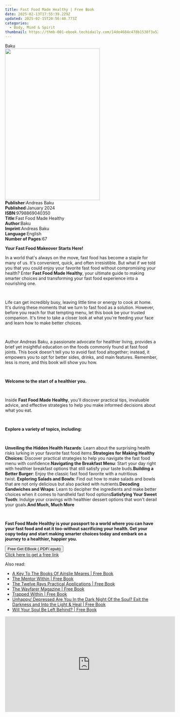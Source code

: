 ```yaml
---
title: Fast Food Made Healthy | Free Book
date: 2025-02-13T17:55:39.229Z
updated: 2025-02-15T20:56:40.773Z
categories:
  - Body, Mind & Spirit
thumbnail: https://thmb-001-ebook.techidaily.com/14de4684c478b1538f3a523f05190cb53dc1010aafc7ea644c38ac47b1244780.jpg
---
```

<main id="book-container">
  <div class="flex flex-col">
    <div class="book-brief flex-1 py-6 px-4 sm:p-6 md:py-10 md:px-8">
      <!-- brief-->
      <div class="book-brief-main">Baku</div>
    </div>
    <div
      class="book-meta-info flex-1 grid gap-4 col-start-1 col-end-3 row-start-1 sm:mb-6 sm:grid-cols-4 lg:gap-6 lg:col-start-2 lg:row-end-6 lg:row-span-6 lg:mb-0"
    >
      <div
        class="book-meta-info-left place-content-center mt-4 p-4 text-sm leading-6 col-start-2 col-span-2 dark:text-slate-400"
      >
        <img
          class="w-full h-500 object-cover rounded-lg sm:h-255 sm:col-span-2 lg:col-span-full"
          src="https://img-001-ebook.techidaily.com/2f63419b5215c27659906af238e16b689b4d40efbe0e4979bd892bbc684bd8eb.jpg"
          alt=""
          width="312"
          height="500"
        />
      </div>
      <div
        class="book-meta-info-right mt-2 col-start-1 row-start-2 col-span-3 self-center"
      >
        <!-- meta data  -->
        <div class="flex flex-col px-4 md:px-8">
          <div class="flex-1">
            <strong>Publisher</strong>:<span class="px-2">Andreas Baku</span>
          </div>
          <div class="flex-1">
            <strong>Published</strong>:<span class="px-2">January 2024</span>
          </div>
          <div class="flex-1">
            <strong>ISBN</strong>:<span class="px-2">9798869040350</span>
          </div>
          <div class="flex-1">
            <strong>Title</strong>:<span class="px-2"
              >Fast Food Made Healthy</span
            >
          </div>
          <div class="flex-1">
            <strong>Author</strong>:<span class="px-2">Baku</span>
          </div>
          <div class="flex-1">
            <strong>Imprint</strong>:<span class="px-2">Andreas Baku</span>
          </div>
          <div class="flex-1">
            <strong>Language</strong>:<span class="px-2">English</span>
          </div>
          <div class="flex-1">
            <strong>Number of Pages</strong>:<span class="px-2">67</span>
          </div>
        </div>
      </div>
    </div>
    <div class="book-description flex-1 py-6 px-4 sm:p-6 md:py-10 md:px-8">
      <div class="book-description-main">
        <div accordion-content="" id="description">
          <p><strong>Your Fast Food Makeover Starts Here!</strong></p>
          <p>
            In a world that's always on the move, fast food has become a staple
            for many of us. It's convenient, quick, and often irresistible. But
            what if we told you that you could enjoy your favorite fast food
            without compromising your health? Enter
            <strong>Fast Food Made Healthy</strong>, your ultimate guide to
            making smarter choices and transforming your fast food experience
            into a nourishing one.
          </p>
          <p><br /></p>
          <p>
            Life can get incredibly busy, leaving little time or energy to cook
            at home. It's during these moments that we turn to fast food as a
            solution. However, before you reach for that tempting menu, let this
            book be your trusted companion. It's time to take a closer look at
            what you're feeding your face and learn how to make better choices.
          </p>
          <p><br /></p>
          <p>
            Author Andreas Baku, a passionate advocate for healthier living,
            provides a brief yet insightful education on the foods commonly
            found at fast food joints. This book doesn't tell you to avoid fast
            food altogether; instead, it empowers you to opt for better sides,
            drinks, and main features. Remember, less is more, and this book
            will show you how.
          </p>
          <p><br /></p>
          <p><strong>Welcome to the start of a healthier you.&nbsp;</strong></p>
          <p><br /></p>
          <p>
            Inside <strong>Fast Food Made Healthy</strong>, you'll discover
            practical tips, invaluable advice, and effective strategies to help
            you make informed decisions about what you eat.
          </p>
          <p><br /></p>
          <p><strong>Explore a variety of topics, including:</strong></p>
          <p><br /></p>
          <strong>Unveiling the Hidden Health Hazards</strong>: Learn about the
          surprising health risks lurking in your favorite fast food
          items.<strong>Strategies for Making Healthy Choices:</strong> Discover
          practical strategies to help you navigate the fast food menu with
          confidence.<strong>Navigating the Breakfast Menu</strong>: Start your
          day right with healthier breakfast options that still satisfy your
          taste buds.<strong>Building a Better Burger</strong>: Enjoy the
          classic fast food favorite with a nutritious twist.&nbsp;<strong
            >Exploring Salads and Bowls</strong
          >: Find out how to make salads and bowls that are not only delicious
          but also packed with nutrients.<strong
            >Decoding Sandwiches and Wraps</strong
          >: Learn to decipher the ingredients and make better choices when it
          comes to handheld fast food options<strong
            >Satisfying Your Sweet Tooth</strong
          >: Indulge your cravings with healthier dessert options that won't
          derail your goals.<strong>And Much, Much More</strong>
          <p><br /></p>
          <p>
            <strong
              >Fast Food Made Healthy is your passport to a world where you can
              have your fast food and eat it too-without sacrificing your
              health. Get your copy today and start making smarter choices today
              and embark on a journey to a healthier, happier you.</strong
            >
          </p>
        </div>
        <div class="accordion-fader"></div>
      </div>
    </div>
    <div class="book-excerpts flex-1 py-6 px-4 sm:p-6 md:py-10 md:px-8"></div>
    <div
      class="book-about-author flex-1 py-6 px-4 sm:p-6 md:py-10 md:px-8"
    ></div>
    <div class="book-free-get flex-1 py-6 px-4 sm:p-6 md:py-10 md:px-8">
      <button
        id="btn-free-get"
        class="bg-blue-500 hover:bg-blue-700 text-white font-bold py-2 px-4 rounded"
      >
        Free Get EBook (.PDF/.epub)
      </button>
      <div id="countdown-display" class="px-2 text-lg mt-2"></div>
      <a
        id="free-link"
        class="hidden bg-blue-500 hover:bg-blue-700 text-white font-bold py-2 px-4 rounded"
        href="https://www.ebooks.com/en-us/book/211234948/fast-food-made-healthy/baku/"
        target="_blank"
        >Click here to get a free link</a
      >
    </div>
    <script>
      let countdownTime = 0;
      let countdownInterval = null;
      document
        .getElementById('btn-free-get')
        .addEventListener('click', startCountdown);
      function startCountdown() {
        countdownTime = new Date().getTime() + 60000 * 3;
        countdownInterval = setInterval(updateCountdown, 1000);
        document.getElementById('btn-free-get').disabled = true;
        document
          .getElementById('btn-free-get')
          .classList.add('bg-gray-500', 'cursor-not-allowed');
      }
      function updateCountdown() {
        let currentTime = new Date().getTime();
        let timeLeft = countdownTime - currentTime;
        let secondsLeft = Math.floor(timeLeft / 1000);
        document.getElementById('countdown-display').innerHTML =
          `Remaining time: ${secondsLeft} seconds.`;
        if (secondsLeft <= 0) {
          clearInterval(countdownInterval);
          document.getElementById('btn-free-get').classList.add('hidden');
          document.getElementById('free-link').classList.remove('hidden');
          document.getElementById('countdown-display').innerHTML = '';
        }
      }
    </script>
  </div>
</main>

<ins class="adsbygoogle"
      style="display:block"
      data-ad-client="ca-pub-7571918770474297"
      data-ad-slot="8358498916"
      data-ad-format="auto"
      data-full-width-responsive="true"></ins>
    

<span class="atpl-alsoreadstyle">Also read:</span>
<div><ul>
<li><a href="https://novels-ebooks.techidaily.com/209875309-9780648108436-a-key-to-the-books-of-ainslie-meares/"><u>A Key To The Books Of Ainslie Meares | Free Book</u></a></li>
<li><a href="https://novels-ebooks.techidaily.com/209875089-9781907105159-the-mentor-within/"><u>The Mentor Within | Free Book</u></a></li>
<li><a href="https://novels-ebooks.techidaily.com/209875442-9781943070640-the-twelve-rays-practical-applications/"><u>The Twelve Rays Practical Applications | Free Book</u></a></li>
<li><a href="https://novels-ebooks.techidaily.com/209875101-9781947003521-the-wayfarer-magazine/"><u>The Wayfarer Magazine | Free Book</u></a></li>
<li><a href="https://novels-ebooks.techidaily.com/209875240-9780988812987-trapped-within/"><u>Trapped Within | Free Book</u></a></li>
<li><a href="https://novels-ebooks.techidaily.com/209875432-9780990446804-unhappy-depressed-are-you-in-the-dark-night-of-the-soul-exit-the-darkness-and-into-the-light-heal/"><u>Unhappy/ Depressed Are You In the Dark Night Of the Soul? Exit the Darkness and Into the Light & Heal | Free Book</u></a></li>
<li><a href="https://novels-ebooks.techidaily.com/209875313-9780578487908-will-your-soul-be-left-behind/"><u>Will Your Soul Be Left Behind? | Free Book</u></a></li>
</ul></div>

<!-- affiliate ads begin -->
<iframe width="560" height="315" src="https://www.youtube.com/embed/2En1CHbiYwA?si=jZKzTr9EIT2ShjGK" title="YouTube video player" frameborder="0" allow="accelerometer; autoplay; clipboard-write; encrypted-media; gyroscope; picture-in-picture; web-share" referrerpolicy="strict-origin-when-cross-origin" allowfullscreen></iframe>
<!-- affiliate ads end -->

